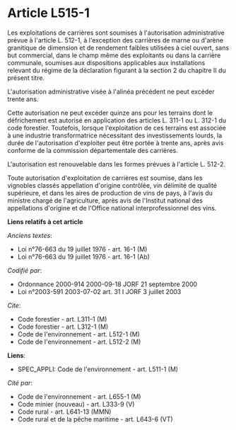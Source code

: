 # Article L515-1

Les exploitations de carrières sont soumises à l'autorisation administrative prévue à l'article L. 512-1, à l'exception des
carrières de marne ou d'arène granitique de dimension et de rendement faibles utilisées à ciel ouvert, sans but commercial,
dans le champ même des exploitants ou dans la carrière communale, soumises aux dispositions applicables aux installations
relevant du régime de la déclaration figurant à la section 2 du chapitre II du présent titre.

L'autorisation administrative visée à l'alinéa précédent ne peut excéder trente ans.

Cette autorisation ne peut excéder quinze ans pour les terrains dont le défrichement est autorisé en application des articles
L. 311-1 ou L. 312-1 du code forestier. Toutefois, lorsque l'exploitation de ces terrains est associée à une industrie
transformatrice nécessitant des investissements lourds, la durée de l'autorisation d'exploiter peut être portée à trente ans,
après avis conforme de la commission départementale des carrières.

L'autorisation est renouvelable dans les formes prévues à l'article L. 512-2.

Toute autorisation d'exploitation de carrières est soumise, dans les vignobles classés appellation d'origine contrôlée, vin
délimité de qualité supérieure, et dans les aires de production de vins de pays, à l'avis du ministre chargé de
l'agriculture, après avis de l'Institut national des appellations d'origine et de l'Office national interprofessionnel des
vins.

**Liens relatifs à cet article**

_Anciens textes_:

  - Loi n°76-663 du 19 juillet 1976 - art. 16-1 (M)
  - Loi n°76-663 du 19 juillet 1976 - art. 16-1 (Ab)

_Codifié par_:

  - Ordonnance 2000-914 2000-09-18 JORF 21 septembre 2000
  - Loi n°2003-591 2003-07-02 art. 31 I JORF 3 juillet 2003

_Cite_:

  - Code forestier - art. L311-1 (M)
  - Code forestier - art. L312-1 (M)
  - Code de l'environnement - art. L512-1 (M)
  - Code de l'environnement - art. L512-2 (M)

**Liens**:

  - SPEC_APPLI: Code de l'environnement - art. L511-1 (M)

_Cité par_:

  - Code de l'environnement - art. L655-1 (M)
  - Code minier (nouveau) - art. L333-9 (V)
  - Code rural - art. L641-13 (MMN)
  - Code rural et de la pêche maritime - art. L643-6 (VT)
